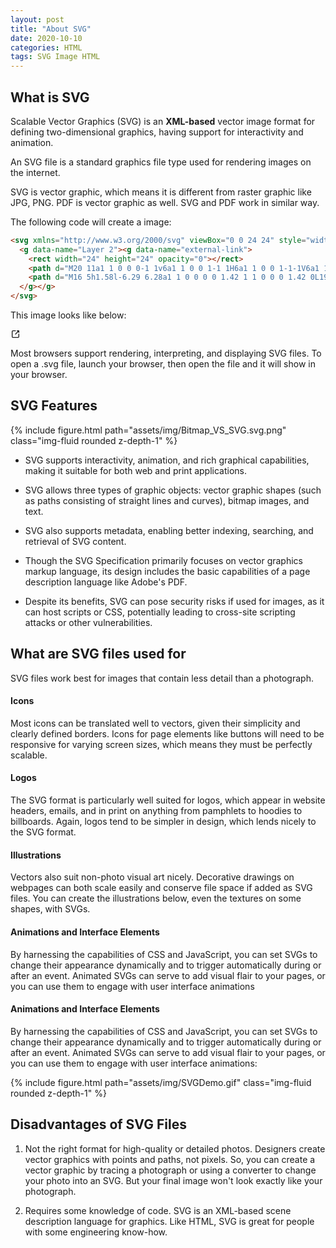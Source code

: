```yaml
---
layout: post
title: "About SVG"
date: 2020-10-10 
categories: HTML
tags: SVG Image HTML
---
```


## What is SVG
Scalable Vector Graphics (SVG) is an **XML-based** vector image format for defining two-dimensional graphics, having support for interactivity and animation. 

An SVG file is a standard graphics file type used for rendering images on the internet.

SVG is vector graphic, which means it is different from raster graphic like JPG, PNG. 
PDF is vector graphic as well. SVG and PDF work in similar way.

The following code will create a image: 
```html
<svg xmlns="http://www.w3.org/2000/svg" viewBox="0 0 24 24" style="width:1rem;height:1rem;fill:currentColor">
  <g data-name="Layer 2"><g data-name="external-link">
    <rect width="24" height="24" opacity="0"></rect>
    <path d="M20 11a1 1 0 0 0-1 1v6a1 1 0 0 1-1 1H6a1 1 0 0 1-1-1V6a1 1 0 0 1 1-1h6a1 1 0 0 0 0-2H6a3 3 0 0 0-3 3v12a3 3 0 0 0 3 3h12a3 3 0 0 0 3-3v-6a1 1 0 0 0-1-1z"></path>
    <path d="M16 5h1.58l-6.29 6.28a1 1 0 0 0 0 1.42 1 1 0 0 0 1.42 0L19 6.42V8a1 1 0 0 0 1 1 1 1 0 0 0 1-1V4a1 1 0 0 0-1-1h-4a1 1 0 0 0 0 2z"></path>
  </g></g>
</svg>

```
This image looks like below:

<svg xmlns="http://www.w3.org/2000/svg" viewBox="0 0 24 24" style="width:1rem;height:1rem;fill:currentColor">
  <g data-name="Layer 2"><g data-name="external-link">
    <rect width="24" height="24" opacity="0"></rect>
    <path d="M20 11a1 1 0 0 0-1 1v6a1 1 0 0 1-1 1H6a1 1 0 0 1-1-1V6a1 1 0 0 1 1-1h6a1 1 0 0 0 0-2H6a3 3 0 0 0-3 3v12a3 3 0 0 0 3 3h12a3 3 0 0 0 3-3v-6a1 1 0 0 0-1-1z"></path>
    <path d="M16 5h1.58l-6.29 6.28a1 1 0 0 0 0 1.42 1 1 0 0 0 1.42 0L19 6.42V8a1 1 0 0 0 1 1 1 1 0 0 0 1-1V4a1 1 0 0 0-1-1h-4a1 1 0 0 0 0 2z"></path>
  </g></g>
</svg>

<br>

Most browsers support rendering, interpreting, and displaying SVG files. To open a .svg file, launch your browser, then open the file and it will show in your browser. 

## SVG Features

{% include figure.html path="assets/img/Bitmap_VS_SVG.svg.png" class="img-fluid rounded z-depth-1" %}

- SVG supports interactivity, animation, and rich graphical capabilities, making it suitable for both web and print applications. 

- SVG allows three types of graphic objects: vector graphic shapes (such as paths consisting of straight lines and curves), bitmap images, and text. 

- SVG also supports metadata, enabling better indexing, searching, and retrieval of SVG content.

- Though the SVG Specification primarily focuses on vector graphics markup language, its design includes the basic capabilities of a page description language like Adobe's PDF. 

- Despite its benefits, SVG can pose security risks if used for images, as it can host scripts or CSS, potentially leading to cross-site scripting attacks or other vulnerabilities.


## What are SVG files used for
SVG files work best for images that contain less detail than a photograph.

#### Icons
Most icons can be translated well to vectors, given their simplicity and clearly defined borders. Icons for page elements like buttons will need to be responsive for varying screen sizes, which means they must be perfectly scalable.

#### Logos
The SVG format is particularly well suited for logos, which appear in website headers, emails, and in print on anything from pamphlets to hoodies to billboards. Again, logos tend to be simpler in design, which lends nicely to the SVG format.

#### Illustrations
Vectors also suit non-photo visual art nicely. Decorative drawings on webpages can both scale easily and conserve file space if added as SVG files. You can create the illustrations below, even the textures on some shapes, with SVGs.

#### Animations and Interface Elements
By harnessing the capabilities of CSS and JavaScript, you can set SVGs to change their appearance dynamically and to trigger automatically during or after an event. Animated SVGs can serve to add visual flair to your pages, or you can use them to engage with user interface animations

#### Animations and Interface Elements
By harnessing the capabilities of CSS and JavaScript, you can set SVGs to change their appearance dynamically and to trigger automatically during or after an event. Animated SVGs can serve to add visual flair to your pages, or you can use them to engage with user interface animations:

{% include figure.html path="assets/img/SVGDemo.gif" class="img-fluid rounded z-depth-1" %}

## Disadvantages of SVG Files

1. Not the right format for high-quality or detailed photos.
Designers create vector graphics with points and paths, not pixels. So, you can create a vector graphic by tracing a photograph or using a converter to change your photo into an SVG. But your final image won't look exactly like your photograph.

2. Requires some knowledge of code.
SVG is an XML-based scene description language for graphics. Like HTML, SVG is great for people with some engineering know-how. 